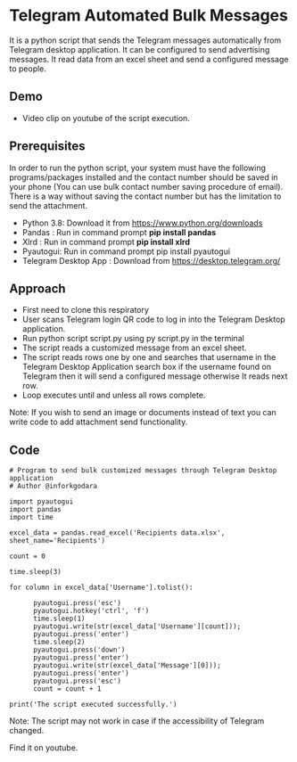 # Telegram Automated Bulk Messages

It is a python script that sends the Telegram messages automatically from Telegram desktop application. It can be configured to send advertising messages. It read data from an excel sheet and send a configured message to people.

## Demo
* Video clip on youtube of the script execution.

## Prerequisites

In order to run the python script, your system must have the following programs/packages installed and the contact number should be saved in your phone (You can use bulk contact number saving procedure of email). There is a way without saving the contact number but has the limitation to send the attachment.
* Python 3.8: Download it from https://www.python.org/downloads
* Pandas : Run in command prompt **pip install pandas**
* Xlrd : Run in command prompt **pip install xlrd**
* Pyautogui: Run in command prompt pip install pyautogui
* Telegram Desktop App : Download from https://desktop.telegram.org/

## Approach
* First need to clone this respiratory
* User scans Telegram login QR code to log in into the Telegram Desktop application.
* Run python script script.py using py script.py in the terminal
* The script reads a customized message from an excel sheet.
* The script reads rows one by one and searches that username in the Telegram Desktop Application search box if the username found on Telegram then it will send a configured message otherwise It reads next row. 
* Loop executes until and unless all rows complete.

Note: If you wish to send an image or documents instead of text you can write code to add attachment send functionality.

## Code
```
# Program to send bulk customized messages through Telegram Desktop application
# Author @inforkgodara

import pyautogui
import pandas
import time

excel_data = pandas.read_excel('Recipients data.xlsx', sheet_name='Recipients')

count = 0

time.sleep(3)

for column in excel_data['Username'].tolist():

      pyautogui.press('esc')
      pyautogui.hotkey('ctrl', 'f')
      time.sleep(1)
      pyautogui.write(str(excel_data['Username'][count]));
      pyautogui.press('enter')
      time.sleep(2)
      pyautogui.press('down')
      pyautogui.press('enter')
      pyautogui.write(str(excel_data['Message'][0]));
      pyautogui.press('enter')
      pyautogui.press('esc')
      count = count + 1

print('The script executed successfully.')
```
Note: The script may not work in case if the accessibility of Telegram changed.

Find it on youtube. 

